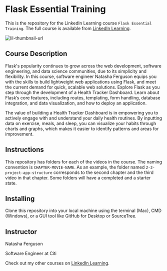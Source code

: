 # Flask Essential Training
This is the repository for the LinkedIn Learning course `Flask Essential Training`. The full course is available from [LinkedIn Learning][lil-course-url].

![lil-thumbnail-url]

## Course Description

Flask's popularity continues to grow across the web development, software engineering, and data science communities, due to its simplicity and flexibility. In this course, software engineer Natasha Ferguson equips you with the skills to build lightweight web applications using Flask, and meet the current demand for quick, scalable web solutions. Explore Flask as you step through the development of a Health Tracker Dashboard. Learn about Flask’s core features, including routes, templating, form handling, database integration, and data visualization, and how to deploy an application.

The value of building a Health Tracker Dashboard is in empowering you to actively engage with and understand your daily health routines. By inputting data on exercise, meals, and sleep, you can visualize your habits through charts and graphs, which makes it easier to identify patterns and areas for improvement.

## Instructions
This repository has folders for each of the videos in the course. The naming convention is `CHAPTER-MOVIE-NAME`. As an example, the folder named `2-3-project-app-structure` corresponds to the second chapter and the third video in that chapter. 
Some folders will have a completed and a starter state. 

## Installing
Clone this repository into your local machine using the terminal (Mac), CMD (Windows), or a GUI tool like GitHub for Desktop or SourceTree.

## Instructor

Natasha Ferguson

Software Engineer at Citi
                  

Check out my other courses on [LinkedIn Learning](https://www.linkedin.com/learning/instructors/natasha-ferguson?u=104).

[0]: # (Replace these placeholder URLs with actual course URLs)

[lil-course-url]: https://www.linkedin.com/learning/flask-essential-training-24681038
[lil-thumbnail-url]: https://media.licdn.com/dms/image/v2/D4E0DAQHXA4yoH8hSwA/learning-public-crop_675_1200/learning-public-crop_675_1200/0/1726164762475?e=2147483647&v=beta&t=bqWlHmR5satmN5WaB_Ey5dDwNPAuzNAim8KkyRQMJ28

